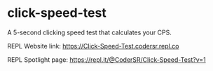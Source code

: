 # click-speed-test
A 5-second clicking speed test that calculates your CPS.

REPL Website link: https://Click-Speed-Test.codersr.repl.co

REPL Spotlight page: https://repl.it/@CoderSR/Click-Speed-Test?v=1
